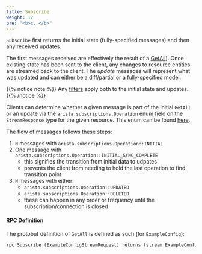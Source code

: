 ```yaml
---
title: Subscribe
weight: 12
pre: "<b>c. </b>"
---
```


`Subscribe` first returns the initial state (fully-specified messages) and then any received updates.

The first messages received are effectively the result of a [GetAll](/cloudvision-apis/rpcs/getall)).
Once existing state has been sent to the client, any changes to resource entities are streamed back to the client. The
_update_ messages will represent what was updated and can either be a diff/partial or a fully-specified model.

{{% notice note %}}
Any [filters](/cloudvision-apis/rpcs/filtering) apply both to the initial state and updates.
{{% /notice %}}

Clients can determine whether a given message is part of the initial `GetAll` or an update via the
`arista.subscriptions.Operation` enum field on the `StreamResponse` type for the given resource. This enum can
be found [here](https://github.com/aristanetworks/cloudvision-apis/blob/trunk/arista/subscriptions/subscriptions.proto).

The flow of messages follows these steps:

1. `N` messages with `arista.subscriptions.Operation::INITIAL`
2. One message with `arista.subscriptions.Operation::INITIAL_SYNC_COMPLETE`
    - this signifies the transition from initial data to udpates
    - prevents the client from needing to hold the last operation to find transition point
3. `N` messages with either:
    - `arista.subscriptions.Operation::UPDATED`
    - `arista.subscriptions.Operation::DELETED`
    - these can happen in any order or frequency until the subscription/connection is closed



#### RPC Definition

The protobuf definition of `GetAll` is defined as such (for `ExampleConfig`):

```protobuf
rpc Subscribe (ExampleConfigStreamRequest) returns (stream ExampleConfigStreamResponse);
```
